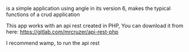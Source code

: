 is a simple application using angle in its version 6, makes the typical functions of a crud application

This app works with an api rest created in PHP, You can download it from here: https://gitlab.com/mrcruzer/api-rest-php

I recommend wamp, to run the api rest



